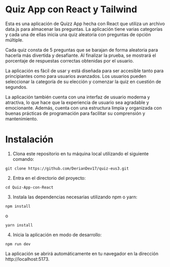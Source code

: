 # Quiz App con React y Tailwind

Esta es una aplicación de Quizz App hecha con React que utiliza un archivo data.js para almacenar las preguntas. La aplicación tiene varias categorías y cada una de ellas inicia una quiz aleatoria con preguntas de opción múltiple.

Cada quiz consta de 5 preguntas que se barajan de forma aleatoria para hacerla más divertida y desafiante. Al finalizar la prueba, se mostrará el porcentaje de respuestas correctas obtenidas por el usuario.

La aplicación es fácil de usar y está diseñada para ser accesible tanto para principiantes como para usuarios avanzados. Los usuarios pueden seleccionar la categoría de su elección y comenzar la quiz en cuestión de segundos.

La aplicación también cuenta con una interfaz de usuario moderna y atractiva, lo que hace que la experiencia de usuario sea agradable y emocionante. Además, cuenta con una estructura limpia y organizada con buenas prácticas de programación para facilitar su comprensión y mantenimiento.

# Instalación

1. Clona este repositorio en tu máquina local utilizando el siguiente comando:

```
git clone https://github.com/DerianDev17/quiz-eus3.git
```

2. Entra en el directorio del proyecto:
```
cd Quiz-App-con-React
```

3. Instala las dependencias necesarias utilizando npm o yarn:

```
npm install
```

o

```
yarn install
```

4. Inicia la aplicación en modo de desarrollo:

```
npm run dev
```

La aplicación se abrirá automáticamente en tu navegador en la dirección http://localhost:5173.
